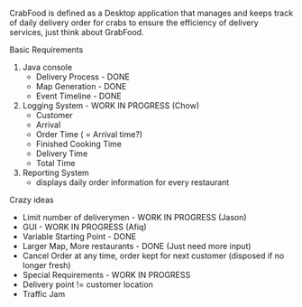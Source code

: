CrabFood is defined as a Desktop application that manages and keeps track of daily delivery order for crabs to ensure the efficiency of delivery services, just think about GrabFood. 

Basic Requirements
1. Java console
	- Delivery Process - DONE
	- Map Generation - DONE
	- Event Timeline - DONE
2. Logging System - WORK IN PROGRESS (Chow)
	- Customer
	- Arrival
	- Order Time ( = Arrival time?)
	- Finished Cooking Time
	- Delivery Time	
	- Total Time
3. Reporting System
	- displays daily order information for every restaurant

Crazy ideas
* Limit number of deliverymen - WORK IN PROGRESS (Jason)
* GUI - WORK IN PROGRESS (Afiq)
* Variable Starting Point - DONE
* Larger Map, More restaurants - DONE (Just need more input)
* Cancel Order at any time, order kept for next customer (disposed if no longer fresh)
* Special Requirements - WORK IN PROGRESS
* Delivery point != customer location
* Traffic Jam
